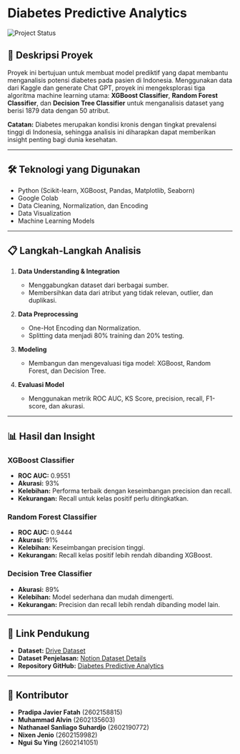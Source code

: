 # Diabetes Predictive Analytics

![Project Status](https://img.shields.io/badge/Status-Completed-green)

## 📜 Deskripsi Proyek

Proyek ini bertujuan untuk membuat model prediktif yang dapat membantu menganalisis potensi diabetes pada pasien di Indonesia. Menggunakan data dari Kaggle dan generate Chat GPT, proyek ini mengeksplorasi tiga algoritma machine learning utama: **XGBoost Classifier**, **Random Forest Classifier**, dan **Decision Tree Classifier** untuk menganalisis dataset yang berisi 1879 data dengan 50 atribut.

**Catatan:** Diabetes merupakan kondisi kronis dengan tingkat prevalensi tinggi di Indonesia, sehingga analisis ini diharapkan dapat memberikan insight penting bagi dunia kesehatan.

---

## 🛠️ Teknologi yang Digunakan

- Python (Scikit-learn, XGBoost, Pandas, Matplotlib, Seaborn)
- Google Colab
- Data Cleaning, Normalization, dan Encoding
- Data Visualization
- Machine Learning Models

---

## 📋 Langkah-Langkah Analisis

1. **Data Understanding & Integration**
   - Menggabungkan dataset dari berbagai sumber.
   - Membersihkan data dari atribut yang tidak relevan, outlier, dan duplikasi.

2. **Data Preprocessing**
   - One-Hot Encoding dan Normalization.
   - Splitting data menjadi 80% training dan 20% testing.

3. **Modeling**
   - Membangun dan mengevaluasi tiga model: XGBoost, Random Forest, dan Decision Tree.

4. **Evaluasi Model**
   - Menggunakan metrik ROC AUC, KS Score, precision, recall, F1-score, dan akurasi.

---

## 📊 Hasil dan Insight

### **XGBoost Classifier**
- **ROC AUC:** 0.9551
- **Akurasi:** 93%
- **Kelebihan:** Performa terbaik dengan keseimbangan precision dan recall.
- **Kekurangan:** Recall untuk kelas positif perlu ditingkatkan.

### **Random Forest Classifier**
- **ROC AUC:** 0.9444
- **Akurasi:** 91%
- **Kelebihan:** Keseimbangan precision tinggi.
- **Kekurangan:** Recall kelas positif lebih rendah dibanding XGBoost.

### **Decision Tree Classifier**
- **Akurasi:** 89%
- **Kelebihan:** Model sederhana dan mudah dimengerti.
- **Kekurangan:** Precision dan recall lebih rendah dibanding model lain.

---

## 🔗 Link Pendukung
- **Dataset:** [Drive Dataset](https://drive.google.com/drive/folders/1-mhy-K5X9TceVMpxsG2-NJPJpINjOPAv?usp=sharing)
- **Dataset Penjelasan:** [Notion Dataset Details](https://steadfast-beard-007.notion.site/Penjelasan-Dataset-152e97aa4e8a803caa43ff7cc05e8672?pvs=4)
- **Repository GitHub:** [Diabetes Predictive Analytics](https://github.com/PradipaJavierFatah/Diabetes_Predictive_Analytics)

---

## 🤝 Kontributor

- **Pradipa Javier Fatah** (2602158815)
- **Muhammad Alvin** (2602135603)
- **Nathanael Sanliago Suhardjo** (2602190772)
- **Nixen Jenio** (2602159982)
- **Ngui Su Ying** (2602141051)
